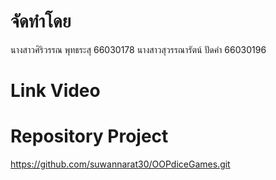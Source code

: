 # จัดทำโดย
นางสาวศิริวรรณ พุทธระสุ 66030178
นางสาวสุวรรณารัตน์ ปัดคำ 66030196

# Link Video


# Repository Project
https://github.com/suwannarat30/OOPdiceGames.git
